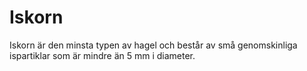 # Iskorn

Iskorn är den minsta typen av hagel och består av små genomskinliga ispartiklar
som är mindre än 5 mm i diameter.
